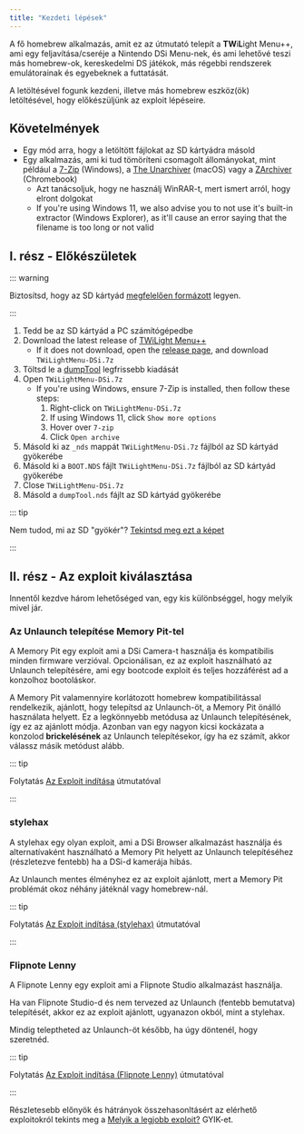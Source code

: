 ```yaml
---
title: "Kezdeti lépések"
---
```


A fő homebrew alkalmazás, amit ez az útmutató telepít a **TW**i**L**ight Menu++, ami egy feljavítása/cseréje a Nintendo DSi Menu-nek, és ami lehetővé teszi más homebrew-ok, kereskedelmi DS játékok, más régebbi rendszerek emulátorainak és egyebeknek a futtatását.

A letöltésével fogunk kezdeni, illetve más homebrew eszköz(ök) letöltésével, hogy előkészüljünk az exploit lépéseire.

## Követelmények

- Egy mód arra, hogy a letöltött fájlokat az SD kártyádra másold
- Egy alkalmazás, ami ki tud tömöríteni csomagolt állományokat, mint például a [7-Zip](https://www.7-zip.org/) (Windows), a [The Unarchiver](https://apps.apple.com/us/app/the-unarchiver/id425424353) (macOS) vagy a [ZArchiver](https://play.google.com/store/apps/details?id=ru.zdevs.zarchiver) (Chromebook)
    - Azt tanácsoljuk, hogy ne használj WinRAR-t, mert ismert arról, hogy elront dolgokat
    - If you're using Windows 11, we also advise you to not use it's built-in extractor (Windows Explorer), as it'll cause an error saying that the filename is too long or not valid

## I. rész - Előkészületek

::: warning

Biztosítsd, hogy az SD kártyád [megfelelően formázott](sd-card-setup.html) legyen.

:::

1. Tedd be az SD kártyád a PC számítógépedbe
1. Download the latest release of [TWiLight Menu++](https://github.com/DS-Homebrew/TWiLightMenu/releases/latest/download/TWiLightMenu-DSi.7z)
    - If it does not download, open the [release page](https://github.com/DS-Homebrew/TWiLightMenu/releases/latest), and download `TWiLightMenu-DSi.7z`
1. Töltsd le a [dumpTool](https://github.com/zoogie/dumpTool/releases/latest/download/dumpTool.nds) legfrissebb kiadását
1. Open `TWiLightMenu-DSi.7z`
    - If you're using Windows, ensure 7-Zip is installed, then follow these steps:
        1. Right-click on `TWiLightMenu-DSi.7z`
        1. If using Windows 11, click `Show more options`
        1. Hover over `7-zip`
        1. Click `Open archive`
1. Másold ki az `_nds` mappát `TWiLightMenu-DSi.7z` fájlból az SD kártyád gyökerébe
1. Másold ki a `BOOT.NDS` fájlt `TWiLightMenu-DSi.7z` fájlból az SD kártyád gyökerébe
1. Close `TWiLightMenu-DSi.7z`
1. Másold a `dumpTool.nds` fájlt az SD kártyád gyökerébe

::: tip

Nem tudod, mi az SD "gyökér"? [Tekintsd meg ezt a képet](/assets/images/sdroot/en_US.png)

:::


## II. rész - Az exploit kiválasztása

Innentől kezdve három lehetőséged van, egy kis különbséggel, hogy melyik mivel jár.


### Az Unlaunch telepítése Memory Pit-tel

A Memory Pit egy exploit ami a DSi Camera-t használja és kompatibilis minden firmware verzióval. Opcionálisan, ez az exploit használható az Unlaunch telepítésére, ami egy bootcode exploit és teljes hozzáférést ad a konzolhoz bootoláskor.

A Memory Pit valamennyire korlátozott homebrew kompatibilitással rendelkezik, ajánlott, hogy telepítsd az Unlaunch-öt, a Memory Pit önálló használata helyett. Ez a legkönnyebb metódusa az Unlaunch telepítésének, így ez az ajánlott módja. Azonban van egy nagyon kicsi kockázata a konzolod **brickelésének** az Unlaunch telepítésekor, így ha ez számít, akkor válassz másik metódust alább.

::: tip

Folytatás [Az Exploit indítása](launching-the-exploit.html) útmutatóval

:::


### stylehax

A stylehax egy olyan exploit, ami a DSi Browser alkalmazást használja és alternatívaként használható a Memory Pit helyett az Unlaunch telepítéséhez (részletezve fentebb) ha a DSi-d kamerája hibás.

Az Unlaunch mentes élményhez ez az exploit ajánlott, mert a Memory Pit problémát okoz néhány játéknál vagy homebrew-nál.

::: tip

Folytatás [Az Exploit indítása (stylehax)](launching-the-browser-exploit.html) útmutatóval

:::


### Flipnote Lenny

A Flipnote Lenny egy exploit ami a Flipnote Studio alkalmazást használja.

Ha van Flipnote Studio-d és nem tervezed az Unlaunch (fentebb bemutatva) telepítését, akkor ez az exploit ajánlott, ugyanazon okból, mint a stylehax.

Mindig teleptheted az Unlaunch-öt később, ha úgy döntenél, hogy szeretnéd.

::: tip

Folytatás [Az Exploit indítása (Flipnote Lenny)](launching-the-flipnote-exploit.html) útmutatóval

:::

Részletesebb előnyök és hátrányok összehasonltásért az elérhető exploitokról tekints meg a [Melyik a legjobb exploit?](faq.html#which-is-the-best-exploit) GYIK-et.
